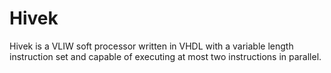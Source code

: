 Hivek
====

Hivek is a VLIW soft processor written in VHDL with a variable
length instruction set and capable of executing at most two instructions
in parallel.
